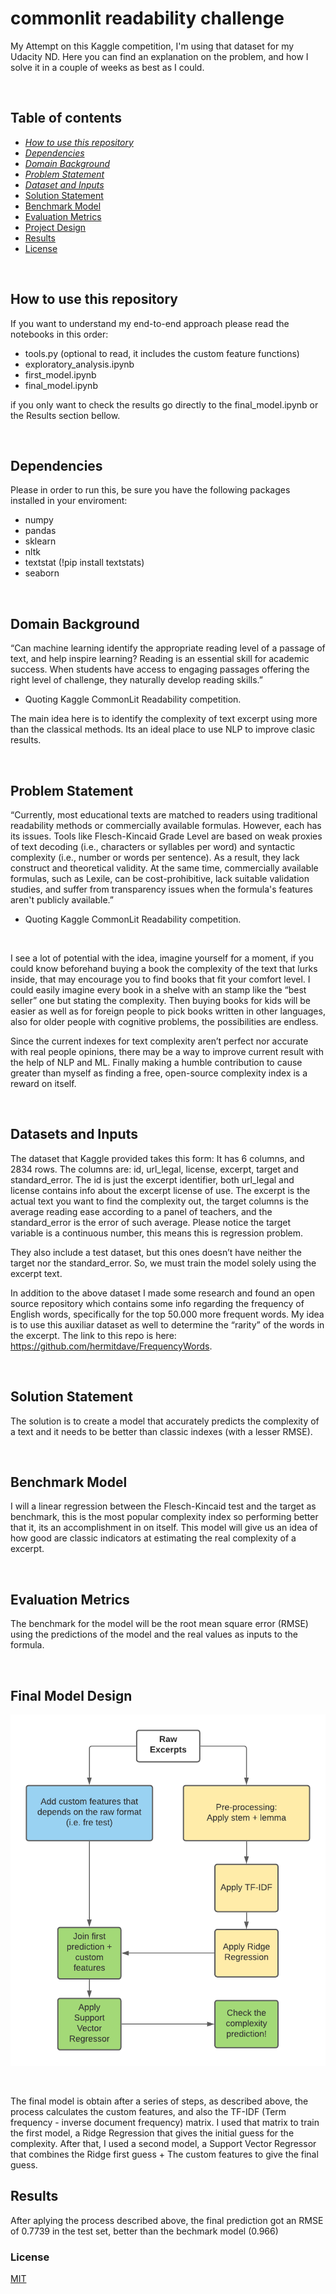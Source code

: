 # commonlit readability challenge

My Attempt on this Kaggle competition, I'm using that dataset for my Udacity ND.
Here you can find an explanation on the problem, and how I solve it in a couple of weeks as best as I could.

&nbsp;


## Table of contents
- [*How to use this repository*](##How-to-use-this-repository)
- [*Dependencies*](##How-to-use-this-repository)
- [*Domain Background*](##Domain-Background)
- [*Problem Statement*](##Problem-Statement)
- [*Dataset and Inputs*](##build-your-website-in-3-steps)
- [Solution Statement](##Solution-Statement)
- [Benchmark Model](##Benchmark-Model)
- [Evaluation Metrics](##Evaluation-Metrics)
- [Project Design](##Project-Design)
- [Results](##Results)
- [License](###License)

&nbsp;

## How to use this repository

If you want to understand my end-to-end approach please read the notebooks in this order:
- tools.py (optional to read, it includes the custom feature functions)
- exploratory_analysis.ipynb
- first_model.ipynb
- final_model.ipynb

if you only want to check the results go directly to the final_model.ipynb or the Results section bellow.

&nbsp;


## Dependencies

Please in order to run this, be sure you have the following packages installed in your enviroment:
 - numpy
 - pandas
 - sklearn
 - nltk
 - textstat (!pip install textstats)
 - seaborn

&nbsp;

## Domain Background

“Can machine learning identify the appropriate reading level of a passage of text, and help inspire learning? Reading is an essential skill for academic success. When students have access to engaging passages offering the right level of challenge, they naturally develop reading skills.”

- Quoting Kaggle CommonLit Readability competition.

The main idea here is to identify the complexity of text excerpt using more than the classical methods. Its an ideal place to use NLP to improve clasic results.

&nbsp;

## Problem Statement

“Currently, most educational texts are matched to readers using traditional readability methods or commercially available formulas. However, each has its issues. Tools like Flesch-Kincaid Grade Level are based on weak proxies of text decoding (i.e., characters or syllables per word) and syntactic complexity (i.e., number or words per sentence). As a result, they lack construct and theoretical validity. At the same time, commercially available formulas, such as Lexile, can be cost-prohibitive, lack suitable validation studies, and suffer from transparency issues when the formula's features aren't publicly available.”

- Quoting Kaggle CommonLit Readability competition.

&nbsp;

I see a lot of potential with the idea, imagine yourself for a moment, if you could know beforehand buying a book the complexity of the text that lurks inside, that may encourage you to find books that fit your comfort level. I could easily imagine every book in a shelve with an stamp like the “best seller” one but stating the complexity. Then buying books for kids will be easier as well as for foreign people to pick books written in other languages, also for older people with cognitive problems, the possibilities are endless.

Since the current indexes for text complexity aren’t perfect nor accurate with real people opinions, there may be a way to improve current result with the help of NLP and ML. Finally making a humble contribution to cause greater than myself as finding a free, open-source complexity index is a reward on itself.

&nbsp;

## Datasets and Inputs

The dataset that Kaggle provided takes this form:
It has 6 columns, and 2834 rows. The columns are: id, url_legal, license, excerpt, target and standard_error. The id is just the excerpt identifier, both url_legal and license contains info about the excerpt license of use. The excerpt is the actual text you want to find the complexity out, the target columns is the average reading ease according to a panel of teachers, and the standard_error is the error of such average. Please notice the target variable is a continuous number, this means this is regression problem.

They also include a test dataset, but this ones doesn’t have neither the target nor the standard_error. So, we must train the model solely using the excerpt text.

In addition to the above dataset I made some research and found an open source repository which contains some info regarding the frequency of English words, specifically for the top 50.000 more frequent words. My idea is to use this auxiliar dataset as well to determine the “rarity” of the words in the excerpt. The link to this repo is here: https://github.com/hermitdave/FrequencyWords.

&nbsp;

## Solution Statement

The solution is to create a model that accurately predicts the complexity of a text and it needs to be better than classic indexes (with a lesser RMSE).

&nbsp;

## Benchmark Model

I will a linear regression between the Flesch-Kincaid test and the target as benchmark, this is the most popular complexity index so performing better that it, its an accomplishment in on itself. This model will give us an idea of how good are classic indicators at estimating the real complexity of a excerpt.

&nbsp;

## Evaluation Metrics

The benchmark for the model will be the root mean square error (RMSE) using the predictions of the model and the real values as inputs to the formula.

&nbsp;

## Final Model Design

<img src='mi_diagrama.png'>

&nbsp;

The final model is obtain after a series of steps, as described above, the process calculates the custom features, and also the TF-IDF (Term frequency - inverse document frequency) matrix. I used that matrix to train the first model, a Ridge Regression that gives the initial guess for the complexity. After that, I used a second model, a Support Vector Regressor that combines the Ridge first guess + The custom features to give the final guess.

## Results

After aplying the process described above, the final prediction got an RMSE of 0.7739 in the test set, better than the bechmark model (0.966)

### License

[MIT](https://choosealicense.com/licenses/mit/)
